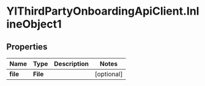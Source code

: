 # YlThirdPartyOnboardingApiClient.InlineObject1

## Properties

Name | Type | Description | Notes
------------ | ------------- | ------------- | -------------
**file** | **File** |  | [optional] 


